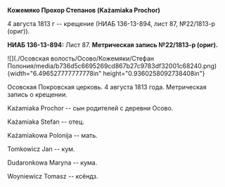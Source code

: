 **Кожемяко Прохор Степанов (Każamiaka Prochor)**

4 августа 1813 г -- крещение (НИАБ 136-13-894, лист 87, №22/1813-р
(ориг)).

**НИАБ 136-13-894:** Лист 87. **Метрическая запись №22/1813-р (ориг).**

![](./Осовская волость/Осово/Кожемяки/Стефан Полония/media/b736d5c6695269cd867b27c9783df32001c68240.png){width="6.496527777777778in"
height="0.9360258092738408in"}

Осовская Покровская церковь. 4 августа 1813 года. Метрическая запись о
крещении.

Każamiaka Prochor -- сын родителей с деревни Осовo.

Każamiaka Stefan -- отец.

Każamiakowa Polonija -- мать.

Tomkowicz Jan -- кум.

Dudaronkowa Maryna -- кума.

Woyniewicz Tomasz -- ксёндз.
